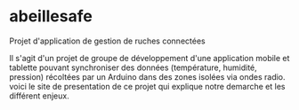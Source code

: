 # abeillesafe
Projet d'application de gestion de ruches connectées

Il s'agit d'un projet de groupe de développement d'une application mobile
et tablette pouvant synchroniser des données (température, humidité, pression) récoltées par un Arduino dans des zones isolées via ondes radio. 
voici le site de presentation de ce projet qui explique notre demarche et les différent enjeux. 


